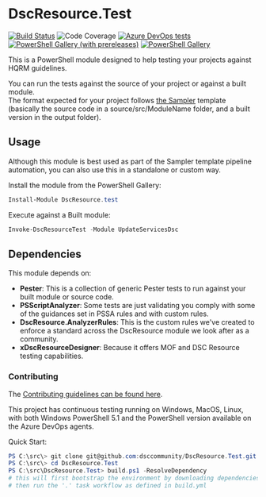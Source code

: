 # DscResource.Test

[![Build Status](https://dev.azure.com/dsccommunity/DscResource.Test/_apis/build/status/dsccommunity.DscResource.Test?branchName=master)](https://dev.azure.com/dsccommunity/DscResource.Test/_build/latest?definitionId=3&branchName=master)
![Code Coverage](https://img.shields.io/azure-devops/coverage/dsccommunity/DscResource.Test/3/master)
[![Azure DevOps tests](https://img.shields.io/azure-devops/tests/dsccommunity/DscResource.Test/3/master)](https://dsccommunity.visualstudio.com/DscResource.Test/_test/analytics?definitionId=3&contextType=build)
[![PowerShell Gallery (with prereleases)](https://img.shields.io/powershellgallery/vpre/DscResource.Test?label=DscResource.Test%20Preview)](https://www.powershellgallery.com/packages/DscResource.Test/)
[![PowerShell Gallery](https://img.shields.io/powershellgallery/v/DscResource.Test?label=DscResource.Test)](https://www.powershellgallery.com/packages/DscResource.Test/)

This is a PowerShell module designed to help testing your projects against HQRM guidelines.

You can run the tests against the source of your project or against a built module.  
The format expected for your project follows [the Sampler](https://github.com/gaelcolas/Sampler)
template (basically the source code in a source/src/ModuleName folder, and
a built version in the output folder).

## Usage

Although this module is best used as part of the Sampler template pipeline
automation, you can also use this in a standalone or custom way.

Install the module from the PowerShell Gallery:

```PowerShell
Install-Module DscResource.test
```

Execute against a Built module:

```PowerShell
Invoke-DscResourceTest -Module UpdateServicesDsc
```

## Dependencies

This module depends on:

- **Pester**: This is a collection of generic Pester tests to run against your built
module or source code.
- **PSScriptAnalyzer**: Some tests are just validating you comply with some of the
guidances set in PSSA rules and with custom rules.
- **DscResource.AnalyzerRules**: This is the custom rules we've created to enforce
a standard across the DscResource module we look after as a community.
- **xDscResourceDesigner**: Because it offers MOF and DSC Resource testing capabilities.

### Contributing

The [Contributing guidelines can be found here](CONTRIBUTING.md).

This project has continuous testing running on Windows, MacOS, Linux, with both
Windows PowerShell 5.1 and the PowerShell version available on the Azure DevOps
agents.

Quick Start:

```PowerShell
PS C:\src\> git clone git@github.com:dsccommunity/DscResource.Test.git
PS C:\src\> cd DscResource.Test
PS C:\src\DscResource.Test> build.ps1 -ResolveDependency
# this will first bootstrap the environment by downloading dependencies required
# then run the '.' task workflow as defined in build.yml
```
